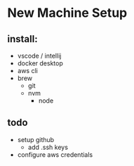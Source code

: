 # New Machine Setup

## install:
- vscode / intellij
- docker desktop
- aws cli
- brew
    - git
    - nvm
        - node

## todo
- setup github
    - add .ssh keys
- configure aws credentials

